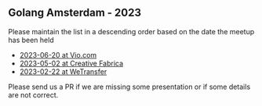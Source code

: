 Golang Amsterdam - 2023
-----------------------

Please maintain the list in a descending order based on the date the meetup has been held

* [2023-06-20 at Vio.com](2023-06-20@vio.com/README.md)
* [2023-05-02 at Creative Fabrica](2023-05-02@creative-fabrica/README.md)
* [2023-02-22 at WeTransfer](2023-02-22@wetransfer/README.md)

Please send us a PR if we are missing some presentation or if some details are not correct.
